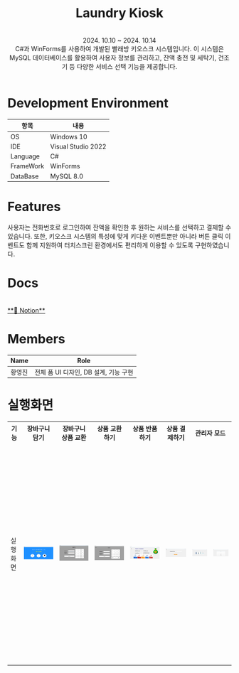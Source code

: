 <div align="center">
<h1>Laundry Kiosk</h1>

<br>
 2024. 10.10 ~ 2024. 10.14 <br>
 C#과 WinForms를 사용하여 개발된 빨래방 키오스크 시스템입니다. 이 시스템은 MySQL 데이터베이스를 활용하여 사용자 정보를 관리하고, 잔액 충전 및 세탁기, 건조기 등 다양한 서비스 선택 기능을 제공합니다.

<br>
<br>
</div>

# **Development Environment**

| 항목 | 내용 |
| --- | --- |
| OS | Windows 10 |
| IDE | Visual Studio 2022 |
| Language | C# |
| FrameWork | WinForms |
| DataBase | MySQL 8.0 |

# **Features**

사용자는 전화번호로 로그인하여 잔액을 확인한 후 원하는 서비스를 선택하고 결제할 수 있습니다. 또한, 키오스크 시스템의 특성에 맞게 키다운 이벤트뿐만 아니라 버튼 클릭 이벤트도 함께 지원하여 터치스크린 환경에서도 편리하게 이용할 수 있도록 구현하였습니다.
# Docs 

<br>
<a href="https://nonchalant-practice-d82.notion.site/C-WinForms-1a643edb387c801b8c89e3423eaa64ca?pvs=4"> **📒 Notion**
</a> 



# Members

| Name | Role |
| --- | --- |
| 황영진 | 전체 폼 UI 디자인, DB 설계, 기능 구현 |



# 실행화면

<table>
  <tr>
    <th> 기능 </th>
    <th>장바구니 담기</th>
    <th>장바구니 상품 교환</th>
    <th>상품 교환하기</th>
    <th>상품 반품하기</th>
    <th>상품 결제하기</th>
    <th colspan=2>관리자 모드</th>
  </tr>


  <tr height="500" width="500">
     <td> 실행 화면 </td>
    <td><img src="images/start.png" alt="시작 화면" width=800 ></td>
    <td><img src="images/sign-up.png" alt="회원 가입" width=800 ></td>
    <td><img src="images/login.png" alt="로그인" width=800 ></td>
    <td><img src="images/main.png" alt="메인 화면" width=800 ></td>
    <td><img src="images/money.png" alt="금액 충전" width=500 ></td>
    <td>
      <img src="images/select-laundry.png" alt="세탁기 선택"  width=500 >
    </td>
   <td>
     <img src="images/select-menu.png" alt="세탁 메뉴 선택"  width=500 >
   </td>
  </tr>
</table>







